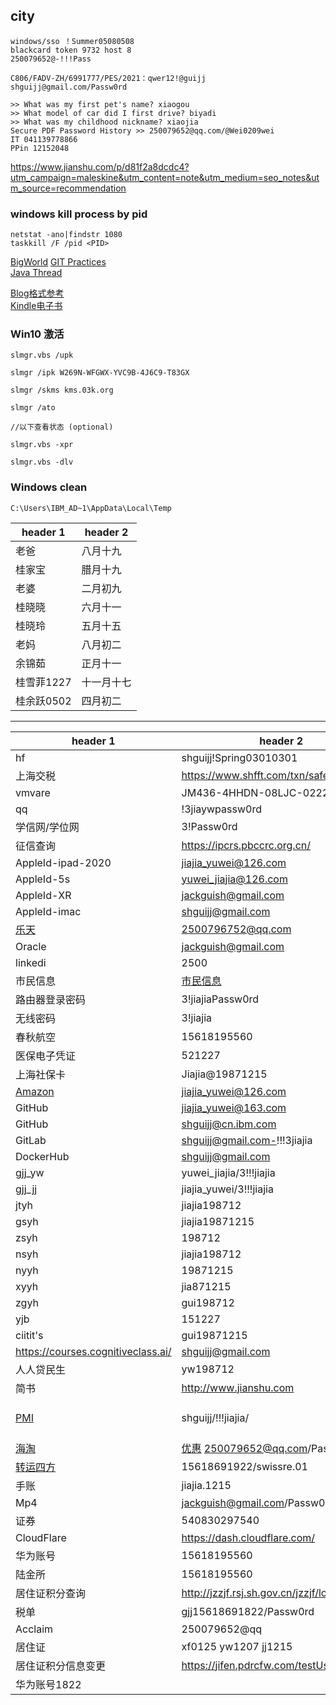 ## city

    windows/sso ！Summer05080508
    blackcard token 9732 host 8
    250079652@-!!!Pass

    C806/FADV-ZH/6991777/PES/2021：qwer12!@guijj
    shguijj@gmail.com/Passw0rd

    >> What was my first pet's name? xiaogou
    >> What model of car did I first drive? biyadi
    >> What was my childhood nickname? xiaojia
    Secure PDF Password History >> 250079652@qq.com/@Wei0209wei
    IT 041139778866
    PPin 12152048

<https://www.jianshu.com/p/d81f2a8dcdc4?utm_campaign=maleskine&utm_content=note&utm_medium=seo_notes&utm_source=recommendation>

### windows kill process by pid

```
netstat -ano|findstr 1080
taskkill /F /pid <PID>

```

[BigWorld](https://github.com/Evliess/Go-Around-The-World/milestone/1)
[GIT Practices](https://sethrobertson.github.io/GitBestPractices/)\
[Java Thread](https://blog.csdn.net/javazejian/article/details/72828483)

[Blog格式参考](https://tech.meituan.com/chenyongda-LegoApiTest.html)\
[Kindle电子书](https://sobooks.cc/)

### Win10 激活

    slmgr.vbs /upk

    slmgr /ipk W269N-WFGWX-YVC9B-4J6C9-T83GX

    slmgr /skms kms.03k.org

    slmgr /ato

    //以下查看状态 (optional)

    slmgr.vbs -xpr

    slmgr.vbs -dlv

### Windows clean

    C:\Users\IBM_AD~1\AppData\Local\Temp

| header 1 | header 2 |
| -------- | -------- |
| 老爸       | 八月十九     |
| 桂家宝      | 腊月十九     |
| 老婆       | 二月初九     |
| 桂晓晓      | 六月十一     |
| 桂晓玲      | 五月十五     |
| 老妈       | 八月初二     |
| 余锦茹      | 正月十一     |
| 桂雪菲1227  | 十一月十七    |
| 桂余跃0502  | 四月初二     |

***

| header 1                                          | header 2                                                                                     | header3                                                                                                                                                   |        |
| ------------------------------------------------- | -------------------------------------------------------------------------------------------- | --------------------------------------------------------------------------------------------------------------------------------------------------------- | :----- |
| hf                                                | shguijj!Spring03010301                                                                       |                                                                                                                                                           |        |
| 上海交税                                              | <https://www.shfft.com/txn/safe/index>                                                       | 15618691822/yw15618195560                                                                                                                                 |        |
| vmvare                                            | JM436-4HHDN-08LJC-0222H-8JG10                                                                | shgui\@gmail/Spring05270527@                                                                                                                              |        |
| qq                                                | !3jiaywpassw0rd                                                                              |                                                                                                                                                           |        |
| 学信网/学位网                                           | 3!Passw0rd                                                                                   | 25007965                                                                                                                                                  |        |
| 征信查询                                              | <https://ipcrs.pbccrc.org.cn/>                                                               | jiajia\_yuwei/Passw0rd                                                                                                                                    |        |
| AppleId-ipad-2020                                 | <jiajia_yuwei@126.com>                                                                       | Applejia2014                                                                                                                                              |        |
| AppleId-5s                                        | <yuwei_jiajia@126.com>                                                                       | Applejia2017                                                                                                                                              |        |
| AppleId-XR                                        | <jackguish@gmail.com>                                                                        | Applejia2019                                                                                                                                              |        |
| AppleId-imac                                      | <shguijj@gmail.com>                                                                          | Applejia2021                                                                                                                                              |        |
| [乐天](http://china.lottedfs.com/handler/Index)     | <2500796752@qq.com>                                                                          | 3!Password                                                                                                                                                |        |
| Oracle                                            | <jackguish@gmail.com>                                                                        | Qq1234567                                                                                                                                                 |        |
| linkedi                                           | 2500                                                                                         | 3!j                                                                                                                                                       |        |
| 市民信息                                              | [市民信息](https://www.962222.net)                                                               | 3！Passw0rd                                                                                                                                                |        |
| 路由器登录密码                                           | 3!jiajiaPassw0rd                                                                             |                                                                                                                                                           |        |
| 无线密码                                              | 3!jiajia                                                                                     | Ppassw0rd                                                                                                                                                 |        |
| 春秋航空                                              | 15618195560                                                                                  | Qq1234567                                                                                                                                                 |        |
| 医保电子凭证                                            | 521227                                                                                       | 521227                                                                                                                                                    |        |
| 上海社保卡                                             | Jiajia\@19871215                                                                             | 18691822                                                                                                                                                  |        |
| [Amazon](https://www.amazon.cn/)                  | <jiajia_yuwei@126.com>                                                                       | 3!!!jiajia                                                                                                                                                |        |
| GitHub                                            | <jiajia_yuwei@163.com>                                                                       | Summer.1227                                                                                                                                               |        |
| GitHub                                            | <shguijj@cn.ibm.com>                                                                         | blueroom.01                                                                                                                                               |        |
| GitLab                                            | <shguijj@gmail.com->!!!3jiajia                                                               | <jackguish@gmail.com>                                                                                                                                     |        |
| DockerHub                                         | <shguijj@gmail.com>                                                                          | jiajia1215                                                                                                                                                |        |
| gjj\_yw                                           | yuwei\_jiajia/3!!!jiajia                                                                     | 141630024205                                                                                                                                              |        |
| gjj\_jj                                           | jiajia\_yuwei/3!!!jiajia                                                                     | 135309098205                                                                                                                                              |        |
| jtyh                                              | jiajia198712                                                                                 |                                                                                                                                                           |        |
| gsyh                                              | jiajia19871215                                                                               |                                                                                                                                                           |        |
| zsyh                                              | 198712                                                                                       |                                                                                                                                                           |        |
| nsyh                                              | jiajia198712                                                                                 |                                                                                                                                                           |        |
| nyyh                                              | 19871215                                                                                     |                                                                                                                                                           |        |
| xyyh                                              | jia871215                                                                                    |                                                                                                                                                           |        |
| zgyh                                              | gui198712                                                                                    |                                                                                                                                                           |        |
| yjb                                               | 151227                                                                                       |                                                                                                                                                           |        |
| ciitit's                                          | gui19871215                                                                                  | 871215                                                                                                                                                    |        |
| <https://courses.cognitiveclass.ai/>              | <shguijj@gmail.com>                                                                          |                                                                                                                                                           |        |
| 人人贷民生                                             | yw198712                                                                                     |                                                                                                                                                           |        |
| 简书                                                | <http://www.jianshu.com>                                                                     | QQ                                                                                                                                                        |        |
| [PMI](https://certification.pmi.org/default.aspx) | shguijj/!!!jiajia/                                                                           | <https://www.projectmanagement.com/videos/773349/pmi-citizen-developer--partner-perspective--why-should-project-managers-care-about-citizen-development-> |        |
| [海淘](https://post.smzdm.com/p/620627/)            | [优惠](http://www.transrush.com/ActivePage/blackfriday2017.aspx)   <250079652@qq.com>/Passw0rd |                                                                                                                                                           |        |
| [转运四方](http://passport.transrush.com/Login.aspx)  | 15618691922/swissre.01                                                                       |                                                                                                                                                           |        |
| 手账                                                | jiajia.1215                                                                                  |                                                                                                                                                           |        |
| Mp4                                               | <jackguish@gmail.com>/Passw0rdxvideos                                                        |                                                                                                                                                           |        |
| 证券                                                | 540830297540                                                                                 | 87                                                                                                                                                        |        |
| CloudFlare                                        | <https://dash.cloudflare.com/>                                                               | <jiajia_yuwei@126.com>                                                                                                                                    | P0r123 |
| 华为账号                                              | 15618195560                                                                                  |                                                                                                                                                           |        |
| 陆金所                                               | 15618195560                                                                                  | 招商7097-204825Passwrd                                                                                                                                      |        |
| 居住证积分查询                                           | <http://jzzjf.rsj.sh.gov.cn/jzzjf/loginAfter#>                                               | 111111                                                                                                                                                    |        |
| 税单                                                | gjj15618691822/Passw0rd                                                                      |                                                                                                                                                           |        |
| Acclaim                                           | 250079652\@qq                                                                                | jiajia.1215                                                                                                                                               |        |
| 居住证                                               | xf0125 yw1207 jj1215                                                                         |                                                                                                                                                           |        |
| 居住证积分信息变更                                         | <https://jifen.pdrcfw.com/testUserEdit.aspx>                                                 | 1561869182/jiajia871215                                                                                                                                   |        |
| 华为账号1822                                          |                                                                                              | jiajia.1215                                                                                                                                               |        |

